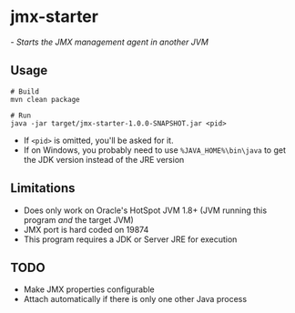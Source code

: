 # jmx-starter
*- Starts the JMX management agent in another JVM*

## Usage

    # Build
    mvn clean package
    
    # Run
    java -jar target/jmx-starter-1.0.0-SNAPSHOT.jar <pid>

- If `<pid>` is omitted, you'll be asked for it.
- If on Windows, you probably need to use `%JAVA_HOME%\bin\java` to get the JDK version instead of the JRE version


## Limitations
- Does only work on Oracle's HotSpot JVM 1.8+ (JVM running this program *and* the target JVM)
- JMX port is hard coded on 19874
- This program requires a JDK or Server JRE for execution

## TODO
- Make JMX properties configurable
- Attach automatically if there is only one other Java process
